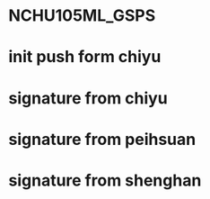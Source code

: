 # NCHU105ML_GSPS
# init push form chiyu
# signature from chiyu
# signature from peihsuan
# signature from shenghan

